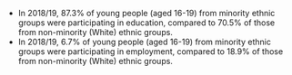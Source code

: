 * In 2018/19, 87.3% of young people (aged 16-19) from minority ethnic groups were participating in education, compared to 70.5% of those from non-minority (White) ethnic groups.
* In 2018/19, 6.7% of young people (aged 16-19) from minority ethnic groups were participating in employment, compared to 18.9% of those from non-minority (White) ethnic groups.
